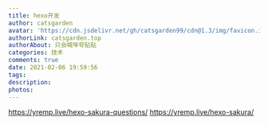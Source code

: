 ```yaml
---
title: hexo开发
author: catsgarden
avatar: 'https://cdn.jsdelivr.net/gh/catsgarden99/cdn@1.3/img/favicon.ico'
authorLink: catsgarden.top
authorAbout: 只会喊咩夸贴贴
categories: 技术
comments: true
date: 2021-02-06 19:59:56
tags:
description:
photos:
---
```

https://yremp.live/hexo-sakura-questions/
https://yremp.live/hexo-sakura/